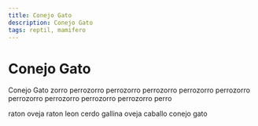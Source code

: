 ```yaml
---
title: Conejo Gato
description: Conejo Gato
tags: reptil, mamifero
---
```


# Conejo Gato

Conejo Gato zorro perrozorro perrozorro perrozorro perrozorro perrozorro perrozorro perrozorro perrozorro perrozorro perro

raton oveja raton leon cerdo gallina oveja caballo conejo gato